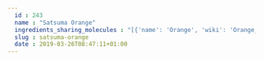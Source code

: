 ```yaml
---
  id : 243
  name : "Satsuma Orange"
  ingredients_sharing_molecules : "[{'name': 'Orange', 'wiki': 'Orange_(fruit)', 'id': 194, 'category': 'Fruit', 'common_molecules': [22386, 62350, 14529, 8164]}, {'name': 'Lemon Peel Oil', 'wiki': 'Lemon', 'id': 114, 'category': 'Essential Oil', 'common_molecules': [62350, 14529, 8164]}, {'name': 'Mandarin Orange Peel Oil', 'wiki': 'Mandarin_orange', 'id': 117, 'category': 'Essential Oil', 'common_molecules': [62350, 14529, 8164]}, {'name': 'Black Currant', 'wiki': 'Blackcurrant', 'id': 174, 'category': 'Fruit', 'common_molecules': [22386, 14529, 7778]}, {'name': 'Wheaten Bread', 'wiki': 'Soda_bread', 'id': 4, 'category': 'Bakery', 'common_molecules': [22386, 8164]}]"
  slug : satsuma-orange
  date : 2019-03-26T08:47:11+01:00
---
```



